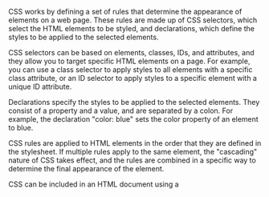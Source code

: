CSS works by defining a set of rules that determine the appearance of elements on a web page. These rules are made up of CSS selectors, which select the HTML elements to be styled, and declarations, which define the styles to be applied to the selected elements.

CSS selectors can be based on elements, classes, IDs, and attributes, and they allow you to target specific HTML elements on a page. For example, you can use a class selector to apply styles to all elements with a specific class attribute, or an ID selector to apply styles to a specific element with a unique ID attribute.

Declarations specify the styles to be applied to the selected elements. They consist of a property and a value, and are separated by a colon. For example, the declaration "color: blue" sets the color property of an element to blue.

CSS rules are applied to HTML elements in the order that they are defined in the stylesheet. If multiple rules apply to the same element, the "cascading" nature of CSS takes effect, and the rules are combined in a specific way to determine the final appearance of the element.

CSS can be included in an HTML document using a <style> tag, or it can be stored in an external stylesheet and linked to the HTML document using a <link> tag.

CSS is an essential part of modern web development, as it allows for easy control and customization of the appearance of web pages, making it easier to create visually appealing and accessible websites.



The CSS background property is used to define the background of an HTML element.

The CSS attribute defines the background effect:

background-color
background-image
background-repeat
background-attachment
background-position
  
The color property is used to set the color of the text.

Colors are most often specified via CSS as follows.

A hexadecimal value - e.g.: #FF0000
An RGB value - e.g.: RGB(255,0,0)
The name of the color - e.g.: red
  
  CSS Fonts
In CSS, there are two types of font family names.

General font family - a combination of font systems that have a similar appearance (e.g. "Serif" or "Monospace")
Specific font family - a specific font family (e.g. "Times" or "Courier")
  Link Styles
Links can be styled with any CSS property (e.g. color, font, background, etc.).

Special links, can be styled differently, depending on what state they are in.

The four link states are

a:link - normal, unvisited link
a:visited - the link has been visited by the user
a:hover - when the user mouses over the link
a:active - the moment the link is clicked
  The CSS list property works as follows.

Set different list items to be marked as ordered lists
Set different list items to be marked as unordered lists
Set the list items to be marked as images

